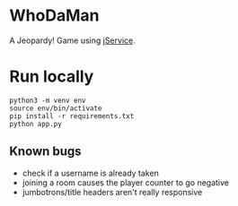# WhoDaMan

A Jeopardy! Game using [jService](http://jservice.io).

# Run locally

```
python3 -m venv env
source env/bin/activate
pip install -r requirements.txt
python app.py
```

## Known bugs
- check if a username is already taken
- joining a room causes the player counter to go negative
- jumbotrons/title headers aren't really responsive